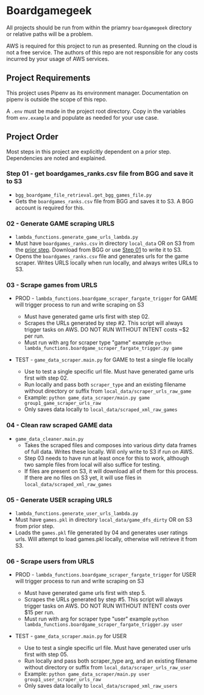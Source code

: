 # Boardgamegeek

All projects should be run from within the priamry `boardgamegeek` directory or relative paths will be a problem.

AWS is required for this project to run as presented. Running on the cloud is not a free service. The authors of this repo are not responsible for any costs incurred by your usage of AWS services.

## Project Requirements

This project uses Pipenv as its environment manager. Documentation on pipenv is outside the scope of this repo.

A `.env` must be made in the project root directory. Copy in the variables from `env.example` and populate as needed for your use case. 


## Project Order

Most steps in this project are explicitly dependent on a prior step. Dependencies are noted and explained.

### Step 01 - get boardgames_ranks.csv file from BGG and save it to S3
- `bgg_boardgame_file_retrieval.get_bgg_games_file.py`
- Gets the `boardgames_ranks.csv` file from BGG and saves it to S3. A BGG account is required for this.

### 02 - Generate GAME scraping URLS
- `lambda_functions.generate_game_urls_lambda.py`
- Must have `boardgames_ranks.csv` in directory `local_data` OR on S3 from the [prior step](#01---get-boardgames_ranks.csv-file-from-bgg-and-save-it-to-s3). Download from BGG or use [Step 01](#01---get-boardgames_ranks.csv-file-from-bgg-and-save-it-to-s3) to write it to S3.
- Opens the `boardgames_ranks.csv` file and generates urls for the game scraper. Writes URLS locally when run locally, and always writes URLs to S3.

### 03 - Scrape games from URLS

- PROD - `lambda_functions.boardgame_scraper_fargate_trigger` for GAME will trigger process to run and write scraping on S3
    - Must have generated game urls first with step 02.
    - Scrapes the URLs generated by step #2. This script will always trigger tasks on AWS. DO NOT RUN WITHOUT INTENT costs ~$2 per run.
    - Must run with arg for scraper type "game" example `python lambda_functions.boardgame_scraper_fargate_trigger.py game`

- TEST - `game_data_scraper.main.py` for GAME to test a single file locally
    - Use to test a single specific url file. Must have generated game urls first with step 02.
    - Run locally and pass both `scraper_type` and an existing filename without directory or suffix from `local_data/scraper_urls_raw_game`
    - Example: `python game_data_scraper/main.py game group1_game_scraper_urls_raw`
    - Only saves data locally to `local_data/scraped_xml_raw_games`

### 04 - Clean raw scraped GAME data

- `game_data_cleaner.main.py`
    - Takes the scraped files and composes into various dirty data frames of full data. Writes these locally. Will only write to S3 if run on AWS.
    - Step 03 needs to have run at least once for this to work, although two sample files from local will also suffice for testing.
    - If files are present on S3, it will download all of them for this process. If there are no files on S3 yet, it will use files in `local_data/scraped_xml_raw_games`

### 05 - Generate USER scraping URLS

- `lambda_functions.generate_user_urls_lambda.py`
- Must have `games.pkl` in directory `local_data/game_dfs_dirty` OR on S3 from prior step.
- Loads the `games.pkl` file generated by 04 and generates user ratings urls. Will attempt to load games.pkl locally, otherwise will retrieve it from S3.

### 06 - Scrape users from URLS

- PROD - `lambda_functions.boardgame_scraper_fargate_trigger` for USER will trigger process to run and write scraping on S3
    - Must have generated game urls first with step 5.
    - Scrapes the URLs generated by step #5. This script will always trigger tasks on AWS. DO NOT RUN WITHOUT INTENT costs over $15 per run.
    - Must run with arg for scraper type "user" example `python lambda_functions.boardgame_scraper_fargate_trigger.py user`

- TEST - `game_data_scraper.main.py` for USER
    - Use to test a single specific url file. Must have generated user urls first with step 05.
    - Run locally and pass both scraper_type arg, and an existing filename without directory or suffix from `local_data/scraper_urls_raw_user`
    - Example: `python game_data_scraper/main.py user group1_user_scraper_urls_raw`
    - Only saves data locally to `local_data/scraped_xml_raw_users`